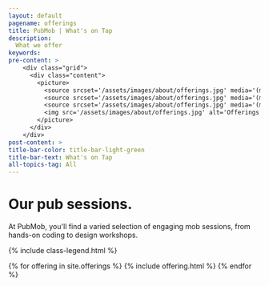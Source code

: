 ```yaml
---
layout: default
pagename: offerings
title: PubMob | What's on Tap
description:
  What we offer
keywords:
pre-content: >
    <div class="grid">
      <div class="content">
        <picture>
          <source srcset='/assets/images/about/offerings.jpg' media='(max-width: 1080px)'>
          <source srcset='/assets/images/about/offerings.jpg' media='(min-width: 960px)'>
          <source srcset='/assets/images/about/offerings.jpg' media='(min-width: 830px'>
          <img src='/assets/images/about/offerings.jpg' alt='Offerings'>
        </picture>
      </div>
    </div>
post-content: >
title-bar-color: title-bar-light-green
title-bar-text: What's on Tap
all-topics-tag: All
---
```

<h1 class="text-center">Our pub sessions.</h1>
<p>At PubMob, you'll find a varied selection of engaging mob sessions, from hands-on coding to design workshops.</p>

{% include class-legend.html %}

{% for offering in site.offerings %}
  {% include offering.html %}
{% endfor %}

